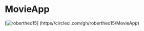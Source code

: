 # MovieApp

[![robertheo15](https://circleci.com/gh/robertheo15/MovieApp.svg?style=svg)]
(https//circleci.com/gh/robertheo15/MovieApp)
